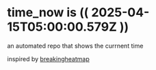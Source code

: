 # time_now is (( 2025-04-15T05:00:00.579Z ))

an automated repo that shows the currnent time

inspired by [breakingheatmap](https://github.com/breakingheatmap/breakingheatmap)